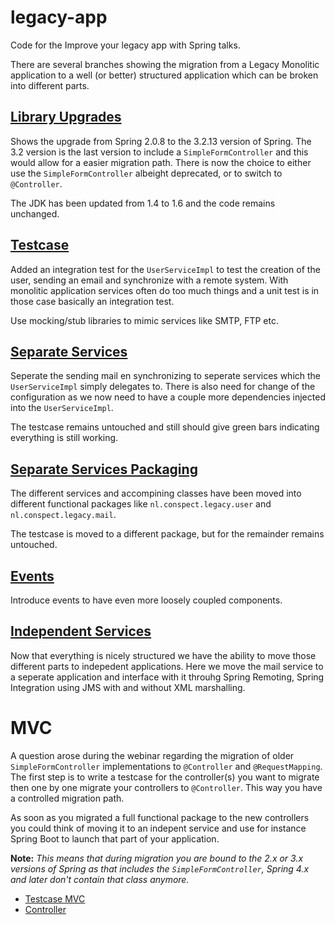 # legacy-app
Code for the Improve your legacy app with Spring talks.

There are several branches showing the migration from a Legacy Monolitic application to a well (or better) structured application which can be broken into different parts.

[Library Upgrades](https://github.com/mdeinum/legacy-app/tree/library-upgrades)
---
Shows the upgrade from Spring 2.0.8 to the 3.2.13 version of Spring. The 3.2 version is the last version to include a `SimpleFormController` and this would allow for a easier migration path. There is now the choice to either use the `SimpleFormController` albeight deprecated, or to switch to `@Controller`.

The JDK has been updated from 1.4 to 1.6 and the code remains unchanged. 

[Testcase](https://github.com/mdeinum/legacy-app/tree/testcase)
---
Added an integration test for the `UserServiceImpl` to test the creation of the user, sending an email and synchronize with a remote system. With monolitic application services often do too much things and a unit test is in those case basically an integration test. 

Use mocking/stub libraries to mimic services like SMTP, FTP etc. 

[Separate Services](https://github.com/mdeinum/legacy-app/tree/services)
---
Seperate the sending mail en synchronizing to seperate services which the `UserServiceImpl` simply delegates to. There is also need for change of the configuration as we now need to have a couple more dependencies injected into the `UserServiceImpl`.

The testcase remains untouched and still should give green bars indicating everything is still working.

[Separate Services Packaging](https://github.com/mdeinum/legacy-app/tree/services-packages)
---
The different services and accompining classes have been moved into different functional packages like `nl.conspect.legacy.user` and `nl.conspect.legacy.mail`.

The testcase is moved to a different package, but for the remainder remains untouched.

[Events](https://github.com/mdeinum/legacy-app/tree/events)
---
Introduce events to have even more loosely coupled components.

[Independent Services](https://github.com/mdeinum/legacy-app/tree/independent-services)
---
Now that everything is nicely structured we have the ability to move those different parts to indepedent applications. Here we move the mail service to a seperate application and interface with it throuhg Spring Remoting, Spring Integration using JMS with and without XML marshalling.

MVC
===
A question arose during the webinar regarding the migration of older `SimpleFormController` implementations to `@Controller` and `@RequestMapping`. The first step is to write a testcase for the controller(s) you want to migrate then one by one migrate your controllers to `@Controller`. This way you have a controlled migration path. 

As soon as you migrated a full functional package to the new controllers you could think of moving it to an indepent service and use for instance Spring Boot to launch that part of your application.

**Note:** *This  means that during migration you are bound to the 2.x or 3.x versions of Spring as that includes the `SimpleFormController`, Spring 4.x and later don't contain that class anymore.*

- [Testcase MVC](https://github.com/mdeinum/legacy-app/tree/testcase-mvc)
- [Controller](https://github.com/mdeinum/legacy-app/tree/testc)

